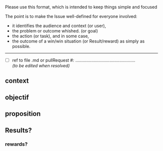 Please use this format, which is intended to keep things simple and focused

The point is to make the Issue well-defined for everyone involved: 
- it identifies the audience and context (or user), 
- the problem or outcome whished. (or goal)
- the action (or task), and in some case,
- the outcome of a win/win situation (or Result/reward) as simply as possible.

---

- [ ] ref to file .md or pullRequest #: .................................................  
*(to be edited when resolved)*


## context
## objectif
## proposition

## Results?
### rewards?
